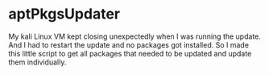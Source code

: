 # aptPkgsUpdater

My kali Linux VM kept closing unexpectedly when I was running the update. And I had to restart the update and no packages got installed. So I made this little script to get all packages that needed to be updated and update them individually.
